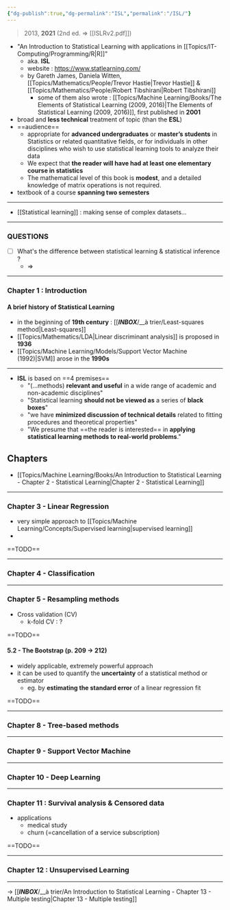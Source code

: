```yaml
---
{"dg-publish":true,"dg-permalink":"ISL","permalink":"/ISL/"}
---
```


> 2013, **2021** (2nd ed. => [[ISLRv2.pdf]])

- "An Introduction to Statistical Learning with applications in [[Topics/IT-Computing/Programming/R|R]]"
	- aka. **ISL**
	- website : https://www.statlearning.com/
	- by Gareth James, Daniela Witten, [[Topics/Mathematics/People/Trevor Hastie|Trevor Hastie]] & [[Topics/Mathematics/People/Robert Tibshirani|Robert Tibshirani]]
		- some of them also wrote : [[Topics/Machine Learning/Books/The Elements of Statistical Learning (2009, 2016)|The Elements of Statistical Learning (2009, 2016)]], first published in **2001**
- broad and **less technical** treatment of topic (than the **ESL**)
- ==audience==
	- appropriate for **advanced undergraduates** or **master’s students** in Statistics or related quantitative fields, or for individuals in other disciplines who wish to use statistical learning tools to analyze their data
	- We expect that **the reader will have had at least one elementary course in statistics**
	- The mathematical level of this book is **modest**, and a detailed knowledge of matrix operations is not required.
- textbook of a course **spanning two semesters**

---
- [[Statistical learning]] : making sense of complex datasets...

---
### QUESTIONS
- [ ] What's the difference between statistical learning & statistical inference ?
	- => 

---
### Chapter 1 : Introduction

#### A brief history of  Statistical Learning
- in the beginning of **19th century** : [[___INBOX___/__à trier/Least-squares method|Least-squares]]
- [[Topics/Mathematics/LDA|Linear discriminant analysis]] is proposed in **1936**
- [[Topics/Machine Learning/Models/Support Vector Machine (1992)|SVM]] arose in the **1990s**

---
- **ISL** is based on ==4 premises==
	- "(...methods) **relevant and useful** in a wide range of academic and non-academic disciplines"
	- "Statistical learning **should not be viewed as** a series of **black boxes**"
	- "we have **minimized discussion of technical details** related to fitting procedures and theoretical properties"
	- "We presume that ==the reader is interested== in **applying statistical learning methods to real-world problems**."


## Chapters
- [[Topics/Machine Learning/Books/An Introduction to Statistical Learning - Chapter 2 - Statistical Learning|Chapter 2 - Statistical Learning]]

---
### Chapter 3 - Linear Regression
- very simple approach to [[Topics/Machine Learning/Concepts/Supervised learning|supervised learning]]
- 

==TODO==

---
### Chapter 4 - Classification

---
### Chapter 5 - Resampling methods
- Cross validation (CV)
	- k-fold CV : ?

==TODO==

#### 5.2 - The Bootstrap (p. 209 -> 212)
- widely applicable, extremely powerful approach
- it can be used to quantify the **uncertainty** of a statistical method or estimator
	- eg. by **estimating the standard error** of a linear regression fit

==TODO==

---
### Chapter 8 - Tree-based methods

---
### Chapter 9 - Support Vector Machine

---
### Chapter 10 - Deep Learning

---
### Chapter 11 : Survival analysis & Censored data
- applications
	- medical study
	- churn (=cancellation of a service subscription)

==TODO==

---
### Chapter 12 : Unsupervised Learning

---
-> [[___INBOX___/__à trier/An Introduction to Statistical Learning - Chapter 13 - Multiple testing|Chapter 13 - Multiple testing]]
